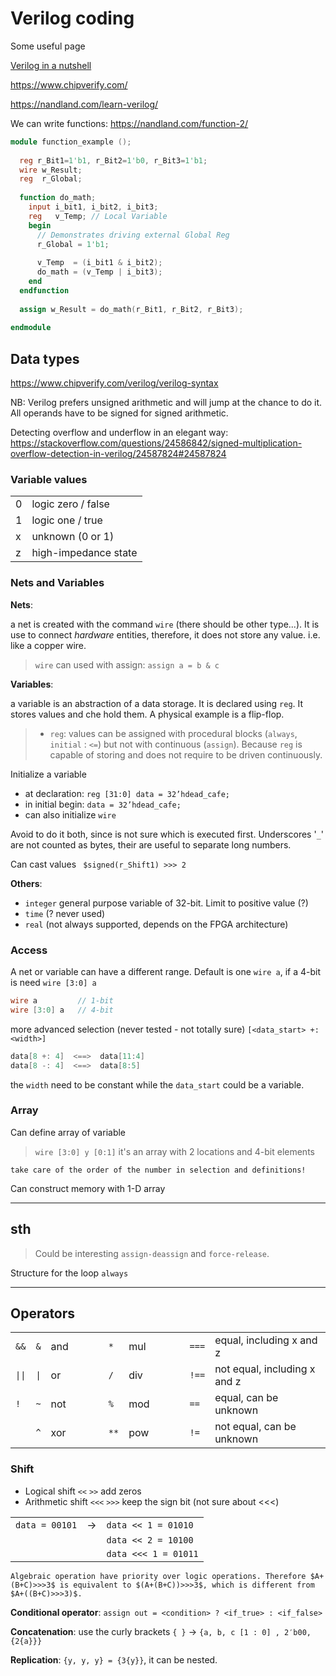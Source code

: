 # Verilog coding

Some useful page

[Verilog in a nutshell](https://www.chipverify.com/verilog/verilog-in-a-nutshell)


<https://www.chipverify.com/>

<https://nandland.com/learn-verilog/>


We can write functions: <https://nandland.com/function-2/>

```verilog
module function_example ();
 
  reg r_Bit1=1'b1, r_Bit2=1'b0, r_Bit3=1'b1;
  wire w_Result;
  reg  r_Global;
 
  function do_math;
    input i_bit1, i_bit2, i_bit3; 
    reg   v_Temp; // Local Variable
    begin
      // Demonstrates driving external Global Reg
      r_Global = 1'b1; 
       
      v_Temp  = (i_bit1 & i_bit2);
      do_math = (v_Temp | i_bit3);
    end
  endfunction
 
  assign w_Result = do_math(r_Bit1, r_Bit2, r_Bit3);
 
endmodule
```


## Data types

<https://www.chipverify.com/verilog/verilog-syntax>

NB: Verilog prefers unsigned arithmetic and will jump at the chance to do it. All operands have to be signed for signed arithmetic.

Detecting overflow and underflow in an elegant way: <https://stackoverflow.com/questions/24586842/signed-multiplication-overflow-detection-in-verilog/24587824#24587824>

### Variable values

|  |                    |
|--|--------------------|
|0 |logic zero / false  |
|1 |logic one / true    |
|x |unknown (0 or 1)    |
|z |high-impedance state |


### Nets and Variables

**Nets**: 

a net is created with the command `wire` (there should be other type...). It is use to connect *hardware* entities, therefore, it does not store any value. i.e. like a copper wire.

> `wire` can used with assign: `assign a = b & c`

**Variables**:

a variable is an abstraction of a data storage. It is declared using `reg`. It stores values and che hold them. A physical example is a flip-flop.

> - `reg`: values can be assigned with procedural blocks (`always`, `initial` : `<=`) but not with continuous (`assign`). Because `reg` is capable of storing and does not require to be driven continuously.


Initialize a variable
- at declaration: `reg [31:0] data = 32’hdead_cafe;`
- in initial begin: `data = 32’hdead_cafe;`
- can also initialize `wire`

Avoid to do it both, since is not sure which is executed first. Underscores '`_`' are not counted as bytes, their are
useful to separate long numbers.

Can cast values ` $signed(r_Shift1) >>> 2`


**Others**:

- `integer` general purpose variable of 32-bit. Limit to positive value (?)
- `time` (? never used)
- `real` (not always supported, depends on the FPGA architecture)


### Access

A net or variable can have a different range. Default is one `wire a`, if a 4-bit is need `wire [3:0] a`

```verilog
wire a         // 1-bit
wire [3:0] a   // 4-bit
```

more advanced selection (never tested - not totally sure) `[<data_start> +: <width>]`
```verilog
data[8 +: 4]  <==>  data[11:4]
data[8 -: 4]  <==>  data[8:5]
```

the `width` need to be constant while the `data_start` could be a variable.

### Array

Can define array of variable
> `wire [3:0] y [0:1]` it's an array with 2 locations and 4-bit elements

```{warning}
take care of the order of the number in selection and definitions!
```

Can construct memory with 1-D array

---
## sth

> Could be interesting `assign-deassign` and `force-release`.


Structure for the loop `always`


---

## Operators

|       |      |     | | | |      |     | | | |       |                           |
|-------|------|-----|-|-|-|------|-----|-|-|-|-------|-------------------------- |
|`&&`   | `&`  | and | | | | `*`  | mul | | | | `===` | equal, including x and z  |
|`\|\|` | `\|` | or  | | | | `/`  | div | | | | `!==` | not equal, including x and z |
|`!`    | `~`  | not | | | | `%`  | mod | | | | `==`  | equal, can be unknown     |
|       | `^`  | xor | | | | `**` | pow | | | | `!=`  | not equal, can be unknown |

### Shift

- Logical shift `<<` `>>` add zeros
- Arithmetic shift `<<<` `>>>` keep the sign bit (not sure about <<<)

| | | |
|-|-|-|
| `data = 00101` | $\rightarrow$ | `data << 1 = 01010`  |
|                |               | `data << 2 = 10100`  |
|                |               | `data <<< 1 = 01011` |

```{important}
Algebraic operation have priority over logic operations. Therefore $A+(B+C)>>>3$ is equivalent to $(A+(B+C))>>>3$, which is different from $A+((B+C)>>>3)$.
```


**Conditional operator**: `assign out = <condition> ? <if_true> : <if_false>`

**Concatenation**: use the curly brackets `{ }` $\rightarrow$ `{a, b, c [1 : 0] , 2′b00, {2{a}}}`

**Replication**: `{y, y, y} = {3{y}}`, it can be nested.